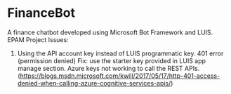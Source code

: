 # FinanceBot
A finance chatbot developed using Microsoft Bot Framework and LUIS. EPAM Project
Issues:
1. Using the API account key instead of LUIS programmatic key. 401 error (permission denied)
Fix: use the starter key provided in LUIS app manage section. Azure keys not working to call the REST APIs.
(https://blogs.msdn.microsoft.com/kwill/2017/05/17/http-401-access-denied-when-calling-azure-cognitive-services-apis/)
